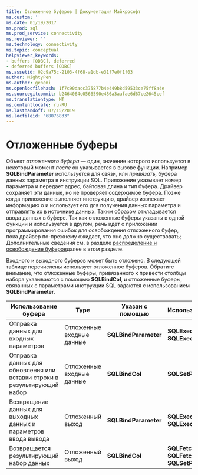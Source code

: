 ```yaml
---
title: Отложенное буферов | Документация Майкрософт
ms.custom: ''
ms.date: 01/19/2017
ms.prod: sql
ms.prod_service: connectivity
ms.reviewer: ''
ms.technology: connectivity
ms.topic: conceptual
helpviewer_keywords:
- buffers [ODBC], deferred
- deferred buffers [ODBC]
ms.assetid: 02c9a75c-2103-4f68-a1db-e31f7e0f1f03
author: MightyPen
ms.author: genemi
ms.openlocfilehash: 1f7c90dacc375877b4e449b8d59533ce75ff8a4e
ms.sourcegitcommit: b2464064c0566590e486a3aafae6d67ce2645cef
ms.translationtype: MT
ms.contentlocale: ru-RU
ms.lasthandoff: 07/15/2019
ms.locfileid: "68076833"
---
```

# <a name="deferred-buffers"></a>Отложенные буферы
Объект *отложенного буфера* — один, значение которого используется в некоторый момент *после* он указывается в вызове функции. Например **SQLBindParameter** используется для связи, или *привязать,* буфера данных параметра в инструкции SQL. Приложение указывает номер параметра и передает адрес, байтовая длина и тип буфера. Драйвер сохраняет эти данные, но не проверяет содержимое буфера. Позже когда приложение выполняет инструкцию, драйвер извлекает информацию о и использует его для получения данных параметра и отправлять их в источнике данных. Таким образом откладывается ввода данных в буфере. Так как отложенные буферы указаны в одной функции и используется в другом, речь идет о приложении программирования ошибок для освобождения отложенного буфер, пока драйвер по-прежнему ожидает, что оно должно существовать; Дополнительные сведения см. в разделе [распределение и освобождение буферов](../../../odbc/reference/develop-app/allocating-and-freeing-buffers.md)далее в этом разделе.  
  
 Входного и выходного буферов может быть отложено. В следующей таблице перечислены использует отложенное буферов. Обратите внимание, что отложенные буферы, привязанного к привести столбцы набора указываются с помощью **SQLBindCol**, и отложенные буферы, связанных с параметрами инструкции SQL задаются с использованием **SQLBindParameter**.  
  
|Использование буфера|Type|Указан с помощью|Используемые|  
|----------------|----------|--------------------|-------------|  
|Отправка данных для входных параметров|Отложенные входные данные|**SQLBindParameter**|**SQLExecute**<br /> **SQLExecDirect**|  
|Отправка данных для обновления или вставки строки в результирующий набор|Отложенные входные данные|**SQLBindCol**|**SQLSetPos**|  
|Возвращение данных для выходных данных и параметров ввода вывода|Отложенный выход|**SQLBindParameter**|**SQLExecute**<br /> **SQLExecDirect**|  
|Возвращается результирующий набор данных|Отложенный выход|**SQLBindCol**|**SQLFetch**<br /> **SQLFetchScroll SQLSetPos**|
